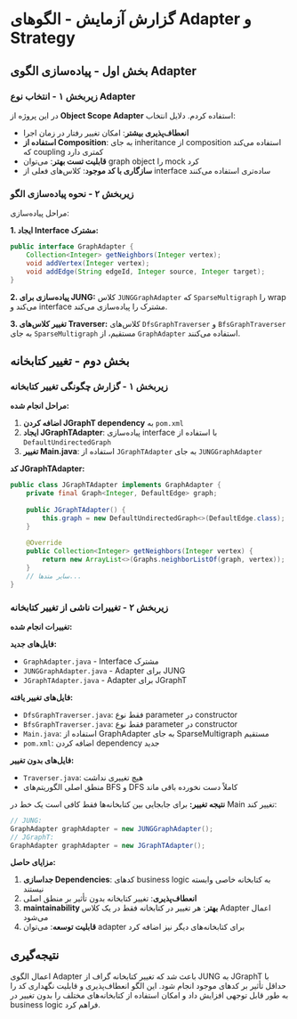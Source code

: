 # گزارش آزمایش - الگوهای Adapter و Strategy

## بخش اول - پیاده‌سازی الگوی Adapter

### زیربخش ۱ - انتخاب نوع Adapter

در این پروژه از **Object Scope Adapter** استفاده کردم. دلایل انتخاب:

- **انعطاف‌پذیری بیشتر**: امکان تغییر رفتار در زمان اجرا
- **استفاده از Composition**: به جای inheritance از composition استفاده می‌کند که coupling کمتری دارد
- **قابلیت تست بهتر**: می‌توان graph object را mock کرد
- **سازگاری با کد موجود**: کلاس‌های فعلی از interface ساده‌تری استفاده می‌کنند

### زیربخش ۲ - نحوه پیاده‌سازی الگو

مراحل پیاده‌سازی:

**1. ایجاد Interface مشترک:**
```java
public interface GraphAdapter {
    Collection<Integer> getNeighbors(Integer vertex);
    void addVertex(Integer vertex);
    void addEdge(String edgeId, Integer source, Integer target);
}
```

**2. پیاده‌سازی برای JUNG:**
کلاس `JUNGGraphAdapter` که `SparseMultigraph` را wrap می‌کند و interface مشترک را پیاده‌سازی می‌کند.

**3. تغییر کلاس‌های Traverser:**
کلاس‌های `DfsGraphTraverser` و `BfsGraphTraverser` به جای `SparseMultigraph` مستقیم، از `GraphAdapter` استفاده می‌کنند.

## بخش دوم - تغییر کتابخانه

### زیربخش ۱ - گزارش چگونگی تغییر کتابخانه

**مراحل انجام شده:**

1. **اضافه کردن JGraphT dependency** به `pom.xml`
2. **ایجاد JGraphTAdapter**: پیاده‌سازی interface با استفاده از `DefaultUndirectedGraph`
3. **تغییر Main.java**: استفاده از `JGraphTAdapter` به جای `JUNGGraphAdapter`

**کد JGraphTAdapter:**
```java
public class JGraphTAdapter implements GraphAdapter {
    private final Graph<Integer, DefaultEdge> graph;
    
    public JGraphTAdapter() {
        this.graph = new DefaultUndirectedGraph<>(DefaultEdge.class);
    }
    
    @Override
    public Collection<Integer> getNeighbors(Integer vertex) {
        return new ArrayList<>(Graphs.neighborListOf(graph, vertex));
    }
    // سایر متدها...
}
```

### زیربخش ۲ - تغییرات ناشی از تغییر کتابخانه

**تغییرات انجام شده:**

**فایل‌های جدید:**
- `GraphAdapter.java` - Interface مشترک
- `JUNGGraphAdapter.java` - Adapter برای JUNG  
- `JGraphTAdapter.java` - Adapter برای JGraphT

**فایل‌های تغییر یافته:**
- `DfsGraphTraverser.java`: فقط نوع parameter در constructor
- `BfsGraphTraverser.java`: فقط نوع parameter در constructor
- `Main.java`: استفاده از GraphAdapter به جای SparseMultigraph مستقیم
- `pom.xml`: اضافه کردن dependency جدید

**فایل‌های بدون تغییر:**
- `Traverser.java`: هیچ تغییری نداشت
- منطق اصلی الگوریتم‌های BFS و DFS کاملاً دست نخورده باقی ماند

**نتیجه تغییر:**
برای جابجایی بین کتابخانه‌ها فقط کافی است یک خط در Main تغییر کند:
```java
// JUNG:
GraphAdapter graphAdapter = new JUNGGraphAdapter();
// JGraphT:  
GraphAdapter graphAdapter = new JGraphTAdapter();
```

**مزایای حاصل:**

1. **جداسازی Dependencies**: کدهای business logic به کتابخانه خاصی وابسته نیستند
2. **انعطاف‌پذیری**: تغییر کتابخانه بدون تأثیر بر منطق اصلی
3. **maintainability بهتر**: هر تغییر در کتابخانه فقط در یک کلاس Adapter اعمال می‌شود
4. **قابلیت توسعه**: می‌توان adapter برای کتابخانه‌های دیگر نیز اضافه کرد

## نتیجه‌گیری

اعمال الگوی Adapter باعث شد که تغییر کتابخانه گراف از JUNG به JGraphT با حداقل تأثیر بر کدهای موجود انجام شود. این الگو انعطاف‌پذیری و قابلیت نگهداری کد را به طور قابل توجهی افزایش داد و امکان استفاده از کتابخانه‌های مختلف را بدون تغییر در business logic فراهم کرد.
